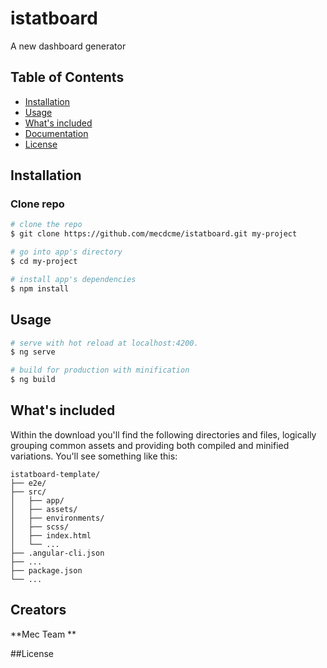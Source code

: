 # istatboard
A new dashboard generator

## Table of Contents

* [Installation](#installation)
* [Usage](#usage)
* [What's included](#whats-included)
* [Documentation](#documentation)
* [License](#license)

## Installation

### Clone repo
``` bash
# clone the repo
$ git clone https://github.com/mecdcme/istatboard.git my-project

# go into app's directory
$ cd my-project

# install app's dependencies
$ npm install
```

## Usage

``` bash
# serve with hot reload at localhost:4200.
$ ng serve

# build for production with minification
$ ng build
```

## What's included

Within the download you'll find the following directories and files, logically grouping common assets and providing both compiled and minified variations. You'll see something like this:

```
istatboard-template/
├── e2e/
├── src/
│   ├── app/
│   ├── assets/
│   ├── environments/
│   ├── scss/
│   ├── index.html
│   └── ...
├── .angular-cli.json
├── ...
├── package.json
└── ...
```

## Creators
**Mec Team **

##License
